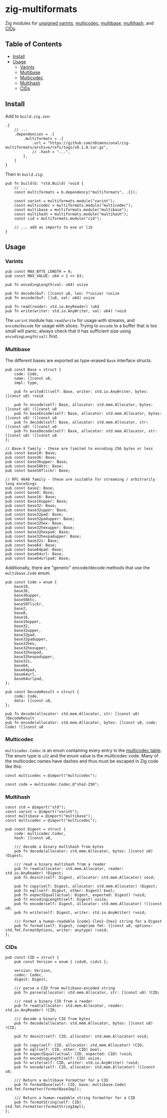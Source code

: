 # zig-multiformats

Zig modules for [unsigned varints](https://github.com/multiformats/unsigned-varint), [multicodec](https://github.com/multiformats/multicodec), [multibase](https://github.com/multiformats/multibase), [multihash](https://github.com/multiformats/multihash), and [CIDs](https://github.com/multiformats/cid).

## Table of Contents

- [Install](#install)
- [Usage](#usage)
  - [Varints](#varints)
  - [Multibase](#multibase)
  - [Multicodec](#multicodec)
  - [Multihash](#multihash)
  - [CIDs](#cids)

## Install

Add to `build.zig.zon`:

```zig
.{
    // ...
    .dependencies = .{
        .multiformats = .{
            .url = "https://github.com/nDimensional/zig-multiformats/archive/refs/tags/v0.1.0.tar.gz",
            // .hash = "...",
        },
    }
}
```

Then in `build.zig`:

```zig
pub fn build(b: *std.Build) !void {
    // ...
    const multiformats = b.dependency("multiformats", .{});

    const varint = multiformats.module("varint");
    const multicodec = multiformats.module("multicodec");
    const multibase = multiformats.module("multibase");
    const multihash = multiformats.module("multihash");
    const cid = multiformats.module("cid");

    // ... add as imports to exe or lib
}
```

## Usage

### Varints

```zig
pub const MAX_BYTE_LENGTH = 9;
pub const MAX_VALUE: u64 = 1 << 63;

pub fn encodingLength(val: u64) usize

pub fn decode(buf: []const u8, len: ?*usize) !usize
pub fn encode(buf: []u8, val: u64) usize

pub fn read(reader: std.io.AnyReader) !u64
pub fn write(writer: std.io.AnyWriter, val: u64) !void
```

The `varint` module has `read`/`write` for usage with streams, and `encode`/`decode` for usage with slices. Trying to `encode` to a buffer that is too small will panic; always check that it has sufficient size using `encodingLength(val)` first.

### Multibase

The different bases are exported as type-erased `Base` interface structs.

```zig
pub const Base = struct {
    code: Code,
    name: []const u8,
    impl: type,

    pub fn writeAll(self: Base, writer: std.io.AnyWriter, bytes: []const u8) !void

    pub fn encode(self: Base, allocator: std.mem.Allocator, bytes: []const u8) ![]const u8
    pub fn baseEncode(self: Base, allocator: std.mem.Allocator, bytes: []const u8) ![]const u8
    pub fn decode(self: Base, allocator: std.mem.Allocator, str: []const u8) ![]const u8
    pub fn baseDecode(self: Base, allocator: std.mem.Allocator, str: []const u8) ![]const u8
};

// Base-X family - these are limited to encoding 256 bytes or less
pub const base10: Base;
pub const base36: Base;
pub const base36upper: Base;
pub const base58btc: Base;
pub const base58flickr: Base;

// RFC 4648 family - these are suitable for streaming / arbitrarily long encodings
pub const base2: Base;
pub const base8: Base;
pub const base16: Base;
pub const base16upper: Base;
pub const base32: Base;
pub const base32upper: Base;
pub const base32pad: Base;
pub const base32padupper: Base;
pub const base32hex: Base;
pub const base32hexupper: Base;
pub const base32hexpad: Base;
pub const base32hexpadupper: Base;
pub const base32z: Base;
pub const base64: Base;
pub const base64pad: Base;
pub const base64url: Base;
pub const base64urlpad: Base;
```

Additionally, there are "generic" encode/decode methods that use the `multibase.Code` enum.

```zig
pub const Code = enum {
    base10,
    base36,
    base36upper,
    base58btc,
    base58flickr,
    base2,
    base8,
    base16,
    base16upper,
    base32,
    base32upper,
    base32pad,
    base32padupper,
    base32hex,
    base32hexupper,
    base32hexpad,
    base32hexpadupper,
    base32z,
    base64,
    base64pad,
    base64url,
    base64urlpad,
};

pub const DecodeResult = struct {
    code: Code,
    data: []const u8,
};

pub fn decode(allocator: std.mem.Allocator, str: []const u8) !DecodeResult
pub fn encode(allocator: std.mem.Allocator, bytes: []const u8, code: Code) ![]const u8
```

### Multicodec

`multicodec.Codec` is an enum containing every entry in the [multicodec table](https://github.com/multiformats/multicodec/blob/master/table.csv). The enum type is `u32` and the enum value is the multicodec code. Many of the multicodec names have dashes and thus must be escaped in Zig code like this:

```zig
const multicodec = @import("multicodec");

const code = multicodec.Codec.@"sha2-256";
```

### Multihash

```zig
const std = @import("std");
const varint = @import("varint");
const multibase = @import("multibase");
const multicodec = @import("multicodec");

pub const Digest = struct {
    code: multicodec.Codec,
    hash: []const u8,

    /// decode a binary multihash from bytes
    pub fn decode(allocator: std.mem.Allocator, bytes: []const u8) !Digest;

    /// read a binary multihash from a reader
    pub fn read(allocator: std.mem.Allocator, reader: std.io.AnyReader) !Digest;
    pub fn deinit(self: Digest, allocator: std.mem.Allocator) void;

    pub fn copy(self: Digest, allocator: std.mem.Allocator) !Digest;
    pub fn eql(self: Digest, other: Digest) bool;
    pub fn expectEqual(actual: Digest, expected: Digest) !void;
    pub fn encodingLength(self: Digest) usize;
    pub fn encode(self: Digest, allocator: std.mem.Allocator) ![]const u8;
    pub fn write(self: Digest, writer: std.io.AnyWriter) !void;

    /// Format a human-readable {code}-{len}-{hex} string for a Digest
    pub fn format(self: Digest, comptime fmt: []const u8, options: std.fmt.FormatOptions, writer: anytype) !void;
};
```

### CIDs

```zig
pub const CID = struct {
    pub const Version = enum { cidv0, cidv1 };

    version: Version,
    codec: Codec,
    digest: Digest,

    /// parse a CID from multibase-encoded string
    pub fn parse(allocator: std.mem.Allocator, str: []const u8) !CID;

    /// read a binary CID from a reader
    pub fn read(allocator: std.mem.Allocator, reader: std.io.AnyReader) !CID;

    /// decode a binary CID from bytes
    pub fn decode(allocator: std.mem.Allocator, bytes: []const u8) !CID;

    pub fn deinit(self: CID, allocator: std.mem.Allocator) void;

    pub fn copy(self: CID, allocator: std.mem.Allocator) !CID;
    pub fn eql(self: CID, other: CID) bool;
    pub fn expectEqual(actual: CID, expected: CID) !void;
    pub fn encodingLength(self: CID) usize;
    pub fn write(self: CID, writer: std.io.AnyWriter) !void;
    pub fn encode(self: CID, allocator: std.mem.Allocator) ![]const u8;

    /// Return a multibase Formatter for a CID
    pub fn formatBase(self: CID, base: multibase.Code) std.fmt.Formatter(formatBaseImpl);

    /// Return a human-readable string Formatter for a CID
    pub fn formatString(self: CID) std.fmt.Formatter(formatStringImpl);
};
```
